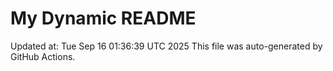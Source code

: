 # My Dynamic README
Updated at: Tue Sep 16 01:36:39 UTC 2025
This file was auto-generated by GitHub Actions.
